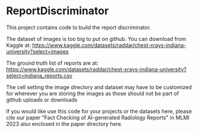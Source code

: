 # ReportDiscriminator
This project contains code to build the report discriminator. 

The dataset of images is too big to put on github. 
You can download from Kaggle at:
https://www.kaggle.com/datasets/raddar/chest-xrays-indiana-university?select=images

The ground truth list of reports are at:
https://www.kaggle.com/datasets/raddar/chest-xrays-indiana-university?select=indiana_reports.csv

The cell setting the image directory and dataset may have to be customized for wherever you are storing the images as those should not be part of github uploads or downloads

If you would like use this code for your projects or the datasets here, please cite our paper
"Fact Checking of AI-generated Radiology Reports" in MLMI 2023 also enclosed in the paper directory here.
